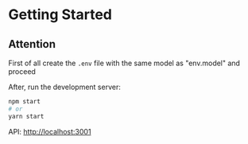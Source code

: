 # Getting Started

## Attention
First of all create the `.env` file with the same model as "env.model" and proceed

After, run the development server:

```bash
npm start
# or
yarn start
```

API: [http://localhost:3001](http://localhost:3001)
